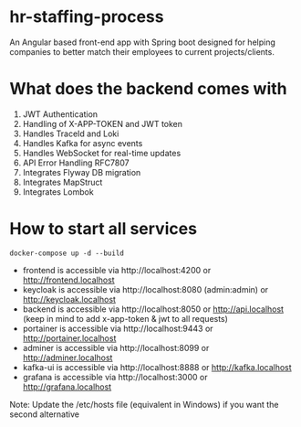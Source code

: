 # hr-staffing-process
An Angular based front-end app with Spring boot designed for helping companies to better match their employees to current projects/clients. 


# What does the backend comes with
1. JWT Authentication
2. Handling of X-APP-TOKEN and JWT token
5. Handles TraceId and Loki
6. Handles Kafka for async events
7. Handles WebSocket for real-time updates
8. API Error Handling RFC7807
9. Integrates Flyway DB migration
10. Integrates MapStruct
11. Integrates Lombok

# How to start all services
`docker-compose up -d --build` 
- frontend is accessible via http://localhost:4200 or http://frontend.localhost
- keycloak is accessible via http://localhost:8080 (admin:admin) or http://keycloak.localhost
- backend is accessible via http://localhost:8050 or http://api.localhost (keep in mind to add x-app-token & jwt to all requests)
- portainer is accessible via http://localhost:9443 or http://portainer.localhost
- adminer is accessible via http://localhost:8099 or http://adminer.localhost
- kafka-ui is accessible via http://localhost:8888 or http://kafka.localhost
- grafana is accessible via http://localhost:3000 or http://grafana.localhost

Note: Update the /etc/hosts file (equivalent in Windows) if you want the second alternative
